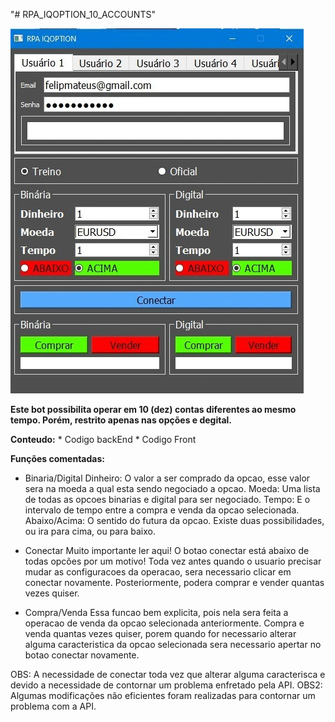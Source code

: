"# RPA_IQOPTION_10_ACCOUNTS" 

<img src="images/front_Bot_IO_Option.jpeg"> 

**Este bot possibilita operar em 10 (dez) contas diferentes ao mesmo tempo. Porém, restrito apenas nas opções e degital.**


**Conteudo:**
	* Codigo backEnd 
	* Codigo Front

**Funções comentadas:**

* Binaria/Digital
  Dinheiro: O valor a ser comprado da opcao, esse valor sera na moeda 
  a qual esta sendo negociado a opcao.
  Moeda: Uma lista de todas as opcoes binarias e digital para ser negociado.
  Tempo: E o intervalo de tempo entre a compra e venda da opcao selecionada.
  Abaixo/Acima: O sentido do futura da opcao. Existe duas possibilidades, 
  ou ira para cima, ou para baixo.

* Conectar
  Muito importante ler aqui!
  O botao conectar está abaixo de todas opcões por um motivo! Toda vez antes quando
  o usuario precisar mudar as configuracoes da operacao, sera necessario clicar em conectar
  novamente. Posteriormente, podera comprar e vender quantas vezes quiser.

* Compra/Venda
  Essa funcao bem explicita, pois nela sera feita a operacao de venda da opcao selecionada anteriormente.
  Compra e venda quantas vezes quiser, porem quando for necessario alterar alguma caracteristica da opcao selecionada
  sera necessario apertar no botao conectar novamente. 

OBS: A necessidade de conectar toda vez que alterar alguma caracterisca e devido a necessidade de contornar um problema enfretado pela API.
OBS2: Algumas modificações não eficientes foram realizadas para contornar um problema com a API.
